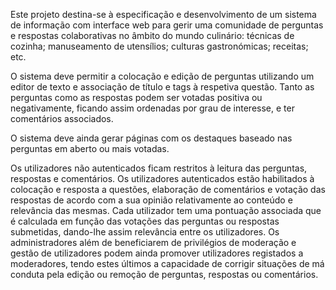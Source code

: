 Este projeto destina-se à especificação e desenvolvimento de um sistema de informação com interface web para gerir uma comunidade de perguntas e respostas colaborativas no âmbito do mundo culinário: técnicas de cozinha; manuseamento de utensílios; culturas gastronómicas; receitas; etc.

O sistema deve permitir a colocação e edição de perguntas utilizando um editor de texto e associação de título e tags à respetiva questão. Tanto as perguntas como as respostas podem ser votadas positiva ou negativamente, ficando assim ordenadas por grau de interesse, e ter comentários associados.

O sistema deve ainda gerar páginas com os destaques baseado nas perguntas em aberto ou mais votadas.

Os utilizadores não autenticados ficam restritos à leitura das perguntas, respostas e comentários. Os utilizadores autenticados estão habilitados à colocação e resposta a questões, elaboração de comentários e votação das respostas de acordo com a sua opinião relativamente ao conteúdo e relevância das mesmas. Cada utilizador tem uma pontuação associada que é calculada em função das votações das perguntas ou respostas submetidas, dando-lhe assim relevância entre os utilizadores. Os administradores além de beneficiarem de privilégios de moderação e gestão de utilizadores podem ainda promover utilizadores registados a moderadores, tendo estes últimos a capacidade de corrigir situações de má conduta pela edição ou remoção de perguntas, respostas ou comentários. 